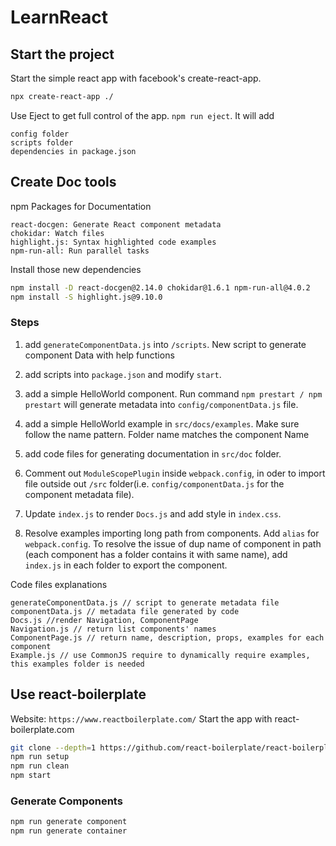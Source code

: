 # LearnReact

## Start the project

Start the simple react app with facebook's create-react-app.

```bash
npx create-react-app ./
```

Use Eject to get full control of the app. ```npm run eject```. It will add

```text
config folder
scripts folder
dependencies in package.json
```

## Create Doc tools

npm Packages for Documentation

```text
react-docgen: Generate React component metadata
chokidar: Watch files
highlight.js: Syntax highlighted code examples
npm-run-all: Run parallel tasks
```

Install those new dependencies

```bash
npm install -D react-docgen@2.14.0 chokidar@1.6.1 npm-run-all@4.0.2
npm install -S highlight.js@9.10.0
```

### Steps

1. add ```generateComponentData.js``` into ```/scripts```. New script to generate component Data with help functions

2. add scripts into ```package.json``` and modify ```start```.

3. add a simple HelloWorld component. Run command ```npm prestart / npm prestart``` will generate metadata into ```config/componentData.js``` file.

4. add a simple HelloWorld example in ```src/docs/examples```. Make sure follow the name pattern. Folder name matches the component Name

5. add code files for generating documentation in ```src/doc``` folder.

6. Comment out ```ModuleScopePlugin``` inside ```webpack.config```,  in oder to import file outside out ```/src``` folder(i.e. ```config/componentData.js``` for the component metadata file).

7. Update ```index.js``` to render ```Docs.js``` and add style in ```index.css```.

8. Resolve examples importing long path from components. Add ```alias``` for ```webpack.config```. To resolve the issue of dup name of component in path (each component has a folder contains it with same name), add ```index.js``` in each folder to export the component.

Code files explanations

```text
generateComponentData.js // script to generate metadata file
componentData.js // metadata file generated by code
Docs.js //render Navigation, ComponentPage
Navigation.js // return list components' names
ComponentPage.js // return name, description, props, examples for each component
Example.js // use CommonJS require to dynamically require examples, this examples folder is needed
```

## Use react-boilerplate

Website: ```https://www.reactboilerplate.com/``` Start the app with react-boilerplate.com

```bash
git clone --depth=1 https://github.com/react-boilerplate/react-boilerplate.git ScalableReactApp/
npm run setup
npm run clean
npm start
```

### Generate Components

```bash
npm run generate component
npm run generate container
```